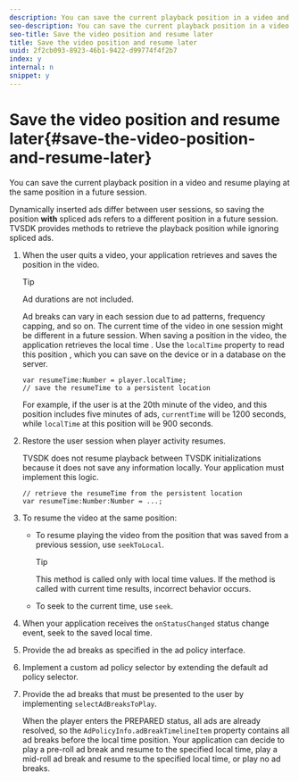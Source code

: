 ```yaml
---
description: You can save the current playback position in a video and resume playing at the same position in a future session.
seo-description: You can save the current playback position in a video and resume playing at the same position in a future session.
seo-title: Save the video position and resume later
title: Save the video position and resume later
uuid: 2f2cb093-8923-46b1-9422-d99774f4f2b7
index: y
internal: n
snippet: y
---
```


# Save the video position and resume later{#save-the-video-position-and-resume-later}

You can save the current playback position in a video and resume playing at the same position in a future session.

Dynamically inserted ads differ between user sessions, so saving the position **with** spliced ads refers to a different position in a future session. TVSDK provides methods to retrieve the playback position while ignoring spliced ads. 

1. When the user quits a video, your application retrieves and saves the position in the video.

   >[!TIP]
   >
   >Ad durations are not included.

   Ad breaks can vary in each session due to ad patterns, frequency capping, and so on. The current time of the video in one session might be different in a future session. When saving a position in the video, the application retrieves the local time  . Use the `localTime` property to read this position , which you can save on the device or in a database on the server.

   ```
   var resumeTime:Number = player.localTime; 
   // save the resumeTime to a persistent location
   ```

   For example, if the user is at the 20th minute of the video, and this position includes five minutes of ads, `currentTime` will `be` 1200 seconds, while `localTime` at this position will `be` 900 seconds.

1. Restore the user session when player activity resumes.

   TVSDK does not resume playback between TVSDK initializations because it does not save any information locally. Your application must implement this logic.

   ```
   // retrieve the resumeTime from the persistent location 
   var resumeTime:Number:Number = ...;
   ```

1. To resume the video at the same position:

    * To resume playing the video from the position that was saved from a previous session, use `seekToLocal`.     
    
      >[!TIP]
      >
      >This method is called only with local time values. If the method is called with current time results, incorrect behavior occurs.

    * To seek to the current time, use `seek`.

1. When your application receives the `onStatusChanged` status change event, seek to the saved local time.
1. Provide the ad breaks as specified in the ad policy interface.
1. Implement a custom ad policy selector by extending the default ad policy selector.
1. Provide the ad breaks that must be presented to the user by implementing `selectAdBreaksToPlay`.

   When the player enters the PREPARED status, all ads are already resolved, so the `AdPolicyInfo.adBreakTimelineItem` property contains all ad breaks before the local time position. Your application can decide to play a pre-roll ad break and resume to the specified local time, play a mid-roll ad break and resume to the specified local time, or play no ad breaks.
